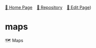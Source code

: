  [🚀 Home Page](https://andrewalevin.github.io/maps/) &ensp;  [🏰 Repository](https://github.com/andrewalevin/andrewalevin.github.io/maps/) &ensp;  [🔨 Edit Page](https://github.com/andrewalevin/maps/edit/main/README.md))

# maps
🗺️ Maps
